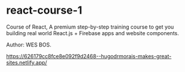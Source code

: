 # react-course-1

Course of React, A premium step-by-step training course to get you building real world React.js + Firebase apps and website components.

Author: WES BOS.


https://626179cc8fce8e092f9d2468--hugodrmorais-makes-great-sites.netlify.app/